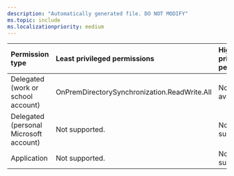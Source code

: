 ```yaml
---
description: "Automatically generated file. DO NOT MODIFY"
ms.topic: include
ms.localizationpriority: medium
---
```


|Permission type|Least privileged permissions|Higher privileged permissions|
|:---|:---|:---|
|Delegated (work or school account)|OnPremDirectorySynchronization.ReadWrite.All|Not available.|
|Delegated (personal Microsoft account)|Not supported.|Not supported.|
|Application|Not supported.|Not supported.|

